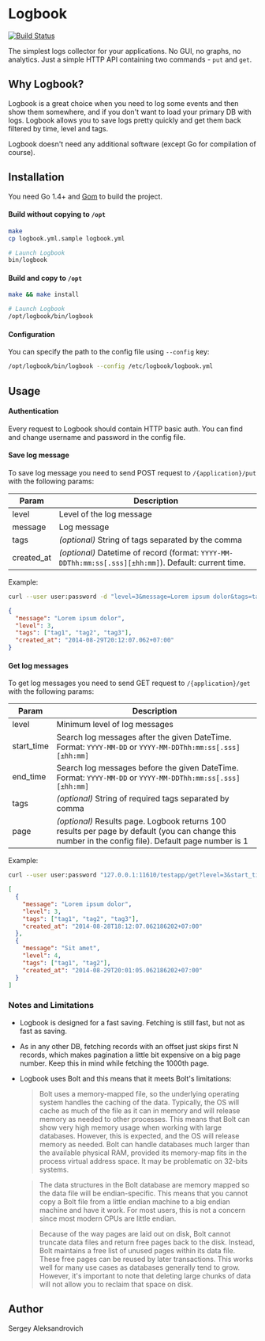 # Logbook
[![Build Status](https://travis-ci.org/DarthSim/logbook.svg?branch=master)](https://travis-ci.org/DarthSim/logbook)

The simplest logs collector for your applications. No GUI, no graphs, no analytics. Just a simple HTTP API containing two commands - `put` and `get`.

## Why Logbook?
Logbook is a great choice when you need to log some events and then show them somewhere, and if you don't want to load your primary DB with logs. Logbook allows you to save logs pretty quickly and get them back filtered by time, level and tags.

Logbook doesn't need any additional software (except Go for compilation of course).

## Installation
You need Go 1.4+ and [Gom](https://github.com/mattn/gom) to build the project.

#### Build without copying to `/opt`

```bash
make
cp logbook.yml.sample logbook.yml

# Launch Logbook
bin/logbook
```

#### Build and copy to `/opt`

```bash
make && make install

# Launch Logbook
/opt/logbook/bin/logbook
```

#### Configuration

You can specify the path to the config file using `--config` key:

```bash
/opt/logbook/bin/logbook --config /etc/logbook/logbook.yml
```

## Usage
#### Authentication
Every request to Logbook should contain HTTP basic auth. You can find and change username and password in the config file.

#### Save log message
To save log message you need to send POST request to `/{application}/put` with the following params:

Param      | Description
-----------|------------
level      | Level of the log message
message    | Log message
tags       | _(optional)_ String of tags separated by the comma
created_at | _(optional)_ Datetime of record (format: `YYYY-MM-DDThh:mm:ss[.sss][±hh:mm]`). Default: current time.

Example:

```bash
curl --user user:password -d "level=3&message=Lorem ipsum dolor&tags=tag1,tag2,tag3&created_at=2014-08-29T20:12:07.062+07:00" 127.0.0.1:11610/testapp/put
```

```json
{
  "message": "Lorem ipsum dolor",
  "level": 3,
  "tags": ["tag1", "tag2", "tag3"],
  "created_at": "2014-08-29T20:12:07.062+07:00"
}
```

#### Get log messages
To get log messages you need to send GET request to `/{application}/get` with the following params:

Param      | Description
-----------|------------
level      | Minimum level of log messages
start_time | Search log messages after the given DateTime.<br/>Format: `YYYY-MM-DD` or `YYYY-MM-DDThh:mm:ss[.sss][±hh:mm]`
end_time   | Search log messages before the given DateTime.<br/>Format: `YYYY-MM-DD` or `YYYY-MM-DDThh:mm:ss[.sss][±hh:mm]`
tags       | _(optional)_ String of required tags separated by comma
page       | _(optional)_ Results page. Logbook returns 100 results per page by default (you can change this number in the config file). Default page number is 1

Example:

```bash
curl --user user:password "127.0.0.1:11610/testapp/get?level=3&start_time=2014-08-01&end_time=2014-08-31&tags=tag1,tag2"
```

```json
[
  {
    "message": "Lorem ipsum dolor",
    "level": 3,
    "tags": ["tag1", "tag2", "tag3"],
    "created_at": "2014-08-28T18:12:07.062186202+07:00"
  },
  {
    "message": "Sit amet",
    "level": 4,
    "tags": ["tag1", "tag2"],
    "created_at": "2014-08-29T20:01:05.062186202+07:00"
  }
]
```

### Notes and Limitations

* Logbook is designed for a fast saving. Fetching is still fast, but not as fast as saving.
* As in any other DB, fetching records with an offset just skips first N records, which makes pagination a little bit expensive on a big page number. Keep this in mind while fetching the 1000th page.
* Logbook uses Bolt and this means that it meets Bolt's limitations:
  > Bolt uses a memory-mapped file, so the underlying operating system handles the caching of the data. Typically, the OS will cache as much of the file as it can in memory and will release memory as needed to other processes. This means that Bolt can show very high memory usage when working with large databases. However, this is expected, and the OS will release memory as needed. Bolt can handle databases much larger than the available physical RAM, provided its memory-map fits in the process virtual address space. It may be problematic on 32-bits systems.

  > The data structures in the Bolt database are memory mapped so the data file will be endian-specific. This means that you cannot copy a Bolt file from a little endian machine to a big endian machine and have it work. For most users, this is not a concern since most modern CPUs are little endian.

  > Because of the way pages are laid out on disk, Bolt cannot truncate data files and return free pages back to the disk. Instead, Bolt maintains a free list of unused pages within its data file. These free pages can be reused by later transactions. This works well for many use cases as databases generally tend to grow. However, it's important to note that deleting large chunks of data will not allow you to reclaim that space on disk.

## Author

Sergey Aleksandrovich
